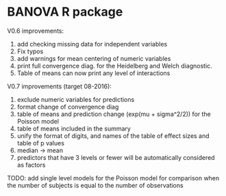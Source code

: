 # BANOVA R package
V0.6 improvements:
  1. add checking missing data for independent variables
  2. Fix typos
  3. add warnings for mean centering of numeric variables
  4. print full convergence diag. for the Heidelberg and Welch diagnostic.
  5. Table of means can now print any level of interactions

V0.7 improvements (target 08-2016):
  1. exclude numeric variables for predictions 
  2. format change of convergence diag 
  3. table of means and prediction change (exp(mu + sigma^2/2)) for the Poisson model
  4. table of means included in the summary
  5. unify the format of digits, and names of the table of effect sizes and table of p values 
  6. median -> mean 
  7. predictors that have 3 levels or fewer will be automatically considered as factors
  
TODO: add single level models for the Poisson model for comparison when the number of subjects is equal to the number of observations
